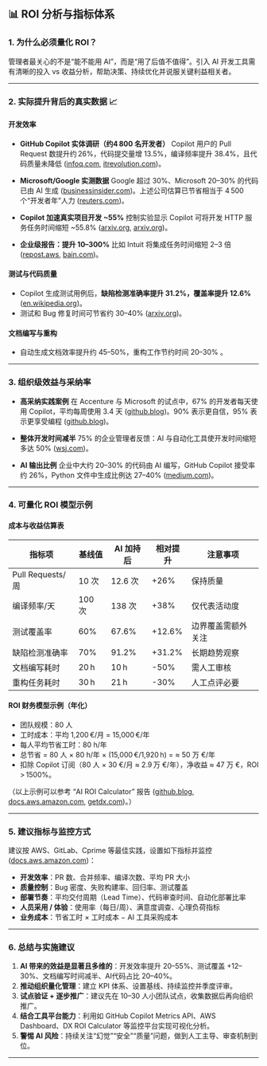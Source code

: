 
## 📊 ROI 分析与指标体系

### 1. 为什么必须量化 ROI？

管理者最关心的不是“能不能用 AI”，而是“用了后值不值得”。引入 AI 开发工具需有清晰的投入 vs 收益分析，帮助决策、持续优化并说服关键利益相关者。

---

### 2. 实际提升背后的真实数据 📈

#### 开发效率

* **GitHub Copilot 实体调研（约4 800 名开发者）**
  Copilot 用户的 Pull Request 数提升约 26%，代码提交量增 13.5%，编译频率提升 38.4%，且代码质量未降低 ([infoq.com][1], [itrevolution.com][2])。

* **Microsoft/Google 实测数据**
  Google 超过 30%、Microsoft 20–30% 的代码已由 AI 生成 ([businessinsider.com][3])。上述公司估算已节省相当于 4 500 个“开发者年”人力 ([reuters.com][4])。

* **Copilot 加速真实项目开发 \~55%**
  控制实验显示 Copilot 可将开发 HTTP 服务任务时间缩短 \~55.8% ([arxiv.org][5], [arxiv.org][6])。

* **企业级报告：提升 10–300%**
  比如 Intuit 将集成任务时间缩短 2–3 倍 ([repost.aws][7], [bain.com][8])。

#### 测试与代码质量

* Copilot 生成测试用例后，**缺陷检测准确率提升 31.2%，覆盖率提升 12.6%** ([en.wikipedia.org][9])。
* 测试和 Bug 修复时间可节省约 30–40% ([arxiv.org][10])。

#### 文档编写与重构

* 自动生成文档效率提升约 45–50%，重构工作节约时间 20–30% 。

---

### 3. 组织级效益与采纳率

* **高采纳实践案例**
  在 Accenture 与 Microsoft 的试点中，67% 的开发者每天使用 Copilot，平均每周使用 3.4 天 ([github.blog][11])。90% 表示更自信，95% 表示更享受编程 ([github.blog][11])。

* **整体开发时间减半**
  75% 的企业管理者反馈：AI 与自动化工具使开发时间缩短多达 50% ([wsj.com][12])。

* **AI 输出比例**
  企业中大约 20–30% 的代码由 AI 编写，GitHub Copilot 接受率约 26%，Python 文件中生成比例达 27–40% ([medium.com][13])。

---

### 4. 可量化 ROI 模型示例

#### 成本与收益估算表

| 指标项             | 基线值   | AI 加持后 | 相对提升   | 注意事项      |
| --------------- | ----- | ------ | ------ | --------- |
| Pull Requests/周 | 10 次  | 12.6 次 | +26%   | 保持质量      |
| 编译频率/天          | 100 次 | 138 次  | +38%   | 仅代表活动度    |
| 测试覆盖率           | 60%   | 67.6%  | +12.6% | 边界覆盖需额外关注 |
| 缺陷检测准确率         | 70%   | 91.2%  | +31.2% | 长期趋势观察    |
| 文档编写耗时          | 20 h  | 10 h   | -50%   | 需人工审核     |
| 重构任务耗时          | 30 h  | 21 h   | -30%   | 人工点评必要    |

#### ROI 财务模型示例（年化）

* 团队规模：80 人
* 工时成本：平均 1,200 €/月 = 15,000 €/年
* 每人平均节省工时：80 h/年
* 总节省 = 80 人 × 80 h/年 × (15,000 €/1,920 h) = ≈ 50 万 €/年
* 扣除 Copilot 订阅（80 人 × 30 €/月 ≈ 2.9 万 €/年），净收益 ≈ 47 万 €，ROI > 1500%。

（以上示例可以参考 “AI ROI Calculator” 报告 ([github.blog][11], [docs.aws.amazon.com][14], [getdx.com][15])。）

---

### 5. 建议指标与监控方式

建议按 AWS、GitLab、Cprime 等最佳实践，设置如下指标并监控([docs.aws.amazon.com][14])：

* **开发效率**：PR 数、合并频率、编译次数、平均 PR 大小
* **质量控制**：Bug 密度、失败构建率、回归率、测试覆盖
* **部署节奏**：平均交付周期（Lead Time）、代码审查时间、自动化部署比率
* **人员采用 / 体验**：使用率（每日/周）、满意度调查、心理负荷指标
* **业务成本**：节省工时 × 工时成本 − AI 工具采购成本

---

### 6. 总结与实施建议

1. **AI 带来的效益是显著且多维的**：开发效率提升 20–55%、测试覆盖 +12–30%、文档编写时间减半、AI代码占比 20–40%。
2. **推动组织量化管理**：建立 KPI 体系、设置基线、持续监控并季度评审。
3. **试点验证 + 逐步推广**：建议先在 10–30 人小团队试点，收集数据后再向组织推广。
4. **结合工具平台能力**：利用如 GitHub Copilot Metrics API、AWS Dashboard、DX ROI Calculator 等监控平台实现可视化分析。
5. **警惕 AI 风险**：持续关注“幻觉”“安全”“质量”问题，做到人工主导、审查机制到位。

---


[1]: https://www.infoq.com/news/2024/09/copilot-developer-productivity/?utm_source=chatgpt.com "Study Shows AI Coding Assistant Improves Developer Productivity"
[2]: https://itrevolution.com/articles/new-research-reveals-ai-coding-assistants-boost-developer-productivity-by-26-what-it-leaders-need-to-know/?utm_source=chatgpt.com "New Research Reveals AI Coding Assistants Boost Developer Productivity ..."
[3]: https://www.businessinsider.com/ai-code-meta-microsoft-google-llamacon-engineers-2025-4?utm_source=chatgpt.com "AI now writes a big chunk of code at Microsoft and Google &mdash; and it could be coming for even more at Meta"
[4]: https://www.reuters.com/business/ai-vibe-coding-startups-burst-onto-scene-with-sky-high-valuations-2025-06-03/?utm_source=chatgpt.com "AI startups revolutionize coding industry, leading to sky-high valuations"
[5]: https://arxiv.org/pdf/2406.11326?utm_source=chatgpt.com "GitHub Copilot: the perfect Code compLeeter? - arXiv.org"
[6]: https://arxiv.org/abs/2302.06590?utm_source=chatgpt.com "The Impact of AI on Developer Productivity: Evidence from GitHub Copilot"
[7]: https://repost.aws/articles/AR66UuBq5KTWaas0Zl1UF7Yg/measuring-what-matters-how-amazon-q-developer-dashboard-transforms-developer-productivity-metrics-into-roi?utm_source=chatgpt.com "Measuring What Matters: How Amazon Q Developer Dashboard Transforms ..."
[8]: https://www.bain.com/insights/beyond-code-generation-more-efficient-software-development-tech-report-2024/?utm_source=chatgpt.com "Beyond Code Generation: More Efficient Software Development"
[9]: https://en.wikipedia.org/wiki/CodeScene?utm_source=chatgpt.com "CodeScene"
[10]: https://arxiv.org/abs/2406.17910?utm_source=chatgpt.com "Transforming Software Development: Evaluating the Efficiency and Challenges of GitHub Copilot in Real-World Projects"
[11]: https://github.blog/news-insights/research/research-quantifying-github-copilots-impact-in-the-enterprise-with-accenture/?utm_source=chatgpt.com "Research: Quantifying GitHub Copilot’s impact in the enterprise with ..."
[12]: https://www.wsj.com/articles/how-ai-tools-are-reshaping-the-coding-workforce-6ad24c86?utm_source=chatgpt.com "How AI Tools Are Reshaping the Coding Workforce"
[13]: https://medium.com/%40joanclopezm/exploring-the-future-of-coding-with-github-copilot-1966658b44c7?utm_source=chatgpt.com "Exploring the Future of Coding with GitHub Copilot"
[14]: https://docs.aws.amazon.com/prescriptive-guidance/latest/strategy-accelerate-software-dev-lifecycle-gen-ai/measuring-success.html?utm_source=chatgpt.com "Measuring the success of generative AI in software development"
[15]: https://getdx.com/blog/ai-roi-calculator/?utm_source=chatgpt.com "AI coding tools ROI calculator: Measure your development team’s ..."
